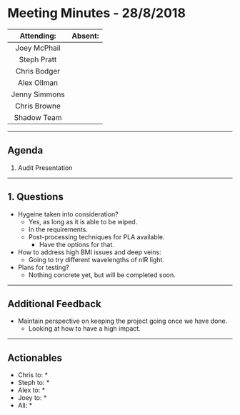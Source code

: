 # Meeting Minutes - 28/8/2018

| Attending: | Absent: |
| :---: | :---: |
| Joey McPhail | |
| Steph Pratt | |
| Chris Bodger | |
| Alex Ollman | |
| Jenny Simmons | |
| Chris Browne | |
| Shadow Team | |

---

## Agenda
1. Audit Presentation

---

## 1. Questions
* Hygeine taken into consideration?
  * Yes, as long as it is able to be wiped.
  * In the requirements.
  * Post-processing techniques for PLA available.
    * Have the options for that.
* How to address high BMI issues and deep veins:
  * Going to try different wavelengths of nIR light.
* Plans for testing?
  * Nothing concrete yet, but will be completed soon.

---

## Additional Feedback
* Maintain perspective on keeping the project going once we have done.
  * Looking at how to have a high impact.

---

## Actionables
* Chris to:
  * 
* Steph to:
  * 
* Alex to:
  * 
* Joey to:
  * 
* All:
  * 
